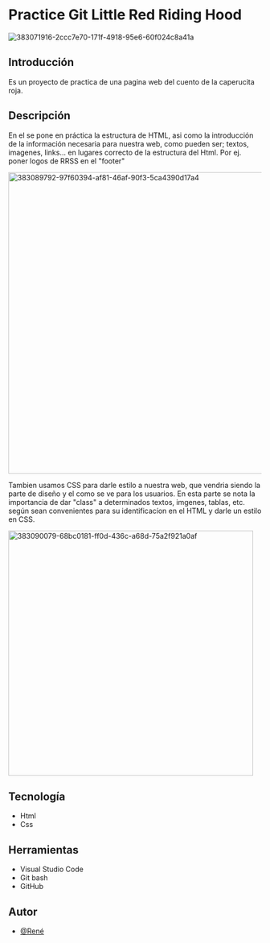 # Practice Git Little Red Riding Hood

![383071916-2ccc7e70-171f-4918-95e6-60f024c8a41a](https://github.com/user-attachments/assets/22880337-51fd-49eb-8c31-4c910e28f6b1)

## Introducción

Es un proyecto de practica de una pagina web del cuento de la caperucita roja.

## Descripción 

En el se pone en práctica la estructura de HTML, asi como la introducción de la información necesaria para nuestra web, como pueden ser; textos, imagenes, links... en lugares correcto de la estructura del Html. Por ej. poner logos de RRSS en el "footer" 

<img width="599" alt="383089792-97f60394-af81-46af-90f3-5ca4390d17a4" src="https://github.com/user-attachments/assets/1e3c7d32-9585-4813-89ef-4e6295c113d8">

Tambien usamos CSS para darle estilo a nuestra web, que vendria siendo la parte de diseño y el como se ve para los usuarios. En esta parte se nota la importancia de dar "class" a determinados textos, imgenes, tablas, etc. según sean convenientes para su identificacíon en el HTML y darle un estilo en CSS.

<img width="487" alt="383090079-68bc0181-ff0d-436c-a68d-75a2f921a0af" src="https://github.com/user-attachments/assets/ade85ad4-5a14-4678-afd8-3e175ff77072">

## Tecnología

- Html
- Css
  
## Herramientas

- Visual Studio Code
- Git bash
- GitHub
  
## Autor

- [@René](https://github.com/mrene42)

